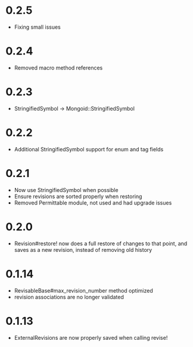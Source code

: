 # 0.2.5
- Fixing small issues
# 0.2.4
- Removed macro method references
# 0.2.3
- StringifiedSymbol -> Mongoid::StringifiedSymbol
# 0.2.2
- Additional StringifiedSymbol support for enum and tag fields
# 0.2.1
- Now use StringifiedSymbol when possible
- Ensure revisions are sorted properly when restoring
- Removed Permittable module, not used and had upgrade issues

# 0.2.0
- Revision#restore! now does a full restore of changes to that point, and saves as a new revision, instead of removing old history 

# 0.1.14
- RevisableBase#max_revision_number method optimized
- revision associations are no longer validated

# 0.1.13
- ExternalRevisions are now properly saved when calling revise!